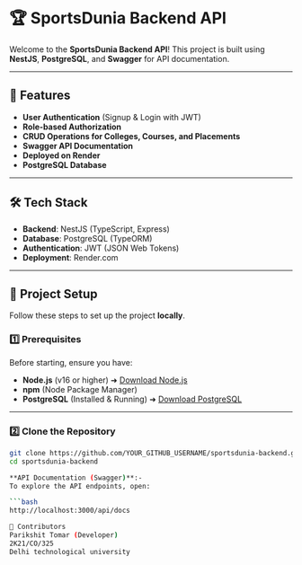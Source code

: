 # 🏆 SportsDunia Backend API

Welcome to the **SportsDunia Backend API**! This project is built using **NestJS**, **PostgreSQL**, and **Swagger** for API documentation.

---

## 🚀 Features
- **User Authentication** (Signup & Login with JWT)
- **Role-based Authorization**
- **CRUD Operations for Colleges, Courses, and Placements**
- **Swagger API Documentation**
- **Deployed on Render**
- **PostgreSQL Database**

---

## 🛠️ Tech Stack
- **Backend**: NestJS (TypeScript, Express)
- **Database**: PostgreSQL (TypeORM)
- **Authentication**: JWT (JSON Web Tokens)
- **Deployment**: Render.com

---

## 📌 **Project Setup**
Follow these steps to set up the project **locally**.

### **1️⃣ Prerequisites**
Before starting, ensure you have:
- **Node.js** (v16 or higher) ➜ [Download Node.js](https://nodejs.org/)
- **npm** (Node Package Manager)
- **PostgreSQL** (Installed & Running) ➜ [Download PostgreSQL](https://www.postgresql.org/download/)

---

### **2️⃣ Clone the Repository**
```bash
git clone https://github.com/YOUR_GITHUB_USERNAME/sportsdunia-backend.git
cd sportsdunia-backend

**API Documentation (Swagger)**:-
To explore the API endpoints, open:

```bash
http://localhost:3000/api/docs

👥 Contributors
Parikshit Tomar (Developer)
2K21/CO/325
Delhi technological university
